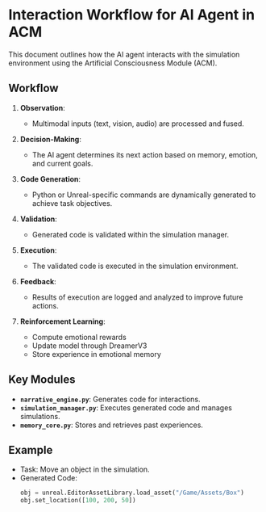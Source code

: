 # Interaction Workflow for AI Agent in ACM

This document outlines how the AI agent interacts with the simulation environment using the Artificial Consciousness Module (ACM).

## Workflow

1. **Observation**:

   - Multimodal inputs (text, vision, audio) are processed and fused.

2. **Decision-Making**:

   - The AI agent determines its next action based on memory, emotion, and current goals.

3. **Code Generation**:

   - Python or Unreal-specific commands are dynamically generated to achieve task objectives.

4. **Validation**:

   - Generated code is validated within the simulation manager.

5. **Execution**:

   - The validated code is executed in the simulation environment.

6. **Feedback**:

   - Results of execution are logged and analyzed to improve future actions.

7. **Reinforcement Learning**:
   - Compute emotional rewards
   - Update model through DreamerV3
   - Store experience in emotional memory

## Key Modules

- **`narrative_engine.py`**: Generates code for interactions.
- **`simulation_manager.py`**: Executes generated code and manages simulations.
- **`memory_core.py`**: Stores and retrieves past experiences.

## Example

- Task: Move an object in the simulation.
- Generated Code:
  ```python
  obj = unreal.EditorAssetLibrary.load_asset("/Game/Assets/Box")
  obj.set_location([100, 200, 50])
  ```

